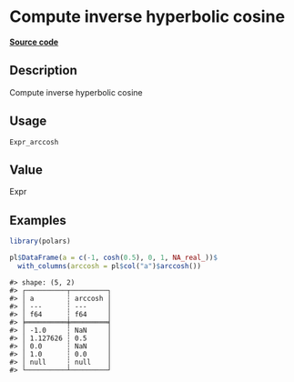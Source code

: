 
# Compute inverse hyperbolic cosine

[**Source code**](https://github.com/pola-rs/r-polars/tree/3908b5beab9ec917b825bad8f9a820caad37cb4a/R/#L)

## Description

Compute inverse hyperbolic cosine

## Usage

<pre><code class='language-R'>Expr_arccosh
</code></pre>

## Value

Expr

## Examples

``` r
library(polars)

pl$DataFrame(a = c(-1, cosh(0.5), 0, 1, NA_real_))$
  with_columns(arccosh = pl$col("a")$arccosh())
```

    #> shape: (5, 2)
    #> ┌──────────┬─────────┐
    #> │ a        ┆ arccosh │
    #> │ ---      ┆ ---     │
    #> │ f64      ┆ f64     │
    #> ╞══════════╪═════════╡
    #> │ -1.0     ┆ NaN     │
    #> │ 1.127626 ┆ 0.5     │
    #> │ 0.0      ┆ NaN     │
    #> │ 1.0      ┆ 0.0     │
    #> │ null     ┆ null    │
    #> └──────────┴─────────┘
